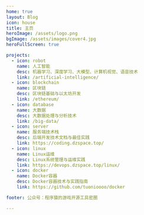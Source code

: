 ```yaml
---
home: true
layout: Blog
icon: house
title: 主页
heroImage: /assets/logo.png
bgImage: /assets/images/cover4.jpg
heroFullScreen: true

projects:
  - icon: robot
    name: 人工智能
    desc: 机器学习、深度学习、大模型、计算机视觉、语音技术
    link: /artificial-intelligence/
  - icon: blockchain
    name: 区块链
    desc: 区块链基础与以太坊开发
    link: /ethereum/
  - icon: database
    name: 大数据
    desc: 大数据处理与分析技术
    link: /big-data/
  - icon: server
    name: 服务端技术栈
    desc: 后端开发技术文档与最佳实践
    link: https://coding.dzspace.top/
  - icon: linux
    name: Linux运维
    desc: Linux系统管理与运维实践
    link: https://devops.dzspace.top/linux/
  - icon: docker
    name: Docker容器
    desc: Docker容器技术与实践指南
    link: https://github.com/tuonioooo/docker

footer: 公众号：程序猿的游戏开源工具密圈

---
```


